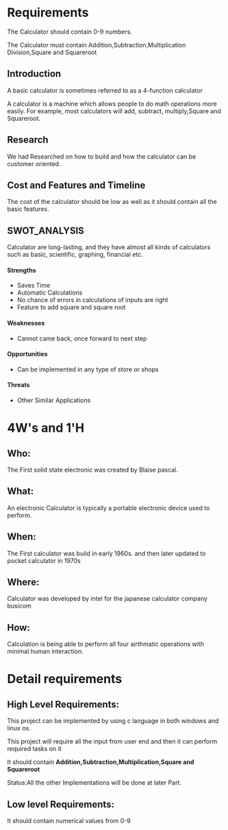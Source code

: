 # Requirements

The Calculator should contain 0-9 numbers.

The Calculator must contain Addition,Subtraction,Multiplication Division,Square and Squareroot

## Introduction
 
A basic calculator is sometimes referred to as a 4-function calculator

A calculator is a machine which allows people to do math operations more easily. For example, most calculators will add, subtract, multiply,Square and Squareroot.

## Research
 We had Researched on how to build and how the calculator can be customer oriented.


## Cost and Features and Timeline

The cost of the calculator should be low as well as it should contain all the basic features.

## SWOT_ANALYSIS

Calculator are long-lasting, and they have almost all kinds of calculators such as basic, scientific, graphing, financial etc.

#### Strengths

- Saves Time
- Automatic Calculations
- No chance of errors in calculations of inputs are right
- Feature to add square and square root

#### Weaknesses

- Cannot came back, once forward to next step

#### Opportunities

- Can be implemented in any type of store or shops

#### Threats

- Other Similar Applications

# 4W&#39;s and 1&#39;H

## Who:
   
The First solid state electronic was created by Blaise pascal.

## What:

An electronic Calculator is typically a portable electronic device used to perform.

## When:

The First calculator was build in early 1960s. and then later updated to pocket calculator in 1970s


## Where:

Calculator was developed by intel for the japanese calculator company busicom

## How:

Calculation is being able to perform all four airthmatic operations with minimal human interaction.


# Detail requirements
## High Level Requirements:

This project can be implemented by using c language in both windows and linux os.

This project will require all the input from user end and then it can perform required tasks on it

It should contain **Addition,Subtraction,Multiplication,Square and Squareroot**


Status:All the other Implementations will be done at later Part.


##  Low level Requirements:

It should contain numerical values from 0-9


                                                          

